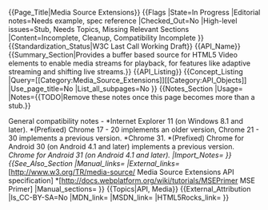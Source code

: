 {{Page_Title|Media Source Extensions}}
{{Flags
|State=In Progress
|Editorial notes=Needs example, spec reference
|Checked_Out=No
|High-level issues=Stub, Needs Topics, Missing Relevant Sections
|Content=Incomplete, Cleanup, Compatibility Incomplete
}}
{{Standardization_Status|W3C Last Call Working Draft}}
{{API_Name}}
{{Summary_Section|Provides a buffer based source for HTML5 Video elements to enable media streams for playback, for features like adaptive streaming and shifting live streams.}}
{{API_Listing}}
{{Concept_Listing
|Query=[[Category:Media_Source_Extensions]][[Category:API_Objects]]
|Use_page_title=No
|List_all_subpages=No
}}
{{Notes_Section
|Usage=
|Notes={{TODO|Remove these notes once this page becomes more than a stub.}}


General compatibility notes -
*Internet Explorer 11 (on Windows 8.1 and later).
*(Prefixed) Chrome 17 - 20 implements an older version, Chrome 21 - 30 implements a previous version.
*Chrome 31.
*(Prefixed) Chrome for Android 30 (on Android 4.1 and later) implements a previous version.
*Chrome for Android 31 (on Android 4.1 and later).
|Import_Notes=
}}
{{See_Also_Section
|Manual_links=
|External_links=* [http://www.w3.org/TR/media-source/ Media Source Extensions API specification]
*[http://docs.webplatform.org/wiki/tutorials/MSEPrimer MSE Primer]
|Manual_sections=
}}
{{Topics|API, Media}}
{{External_Attribution
|Is_CC-BY-SA=No
|MDN_link=
|MSDN_link=
|HTML5Rocks_link=
}}